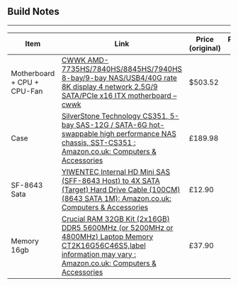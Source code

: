 
## Build Notes
---

| Item                        | Link                                                                                                                                                                                                                                                                                                                                                                                                                                                                                                                                                                                                                                                                                               | Price (original) | Price (€) |
| --------------------------- | -------------------------------------------------------------------------------------------------------------------------------------------------------------------------------------------------------------------------------------------------------------------------------------------------------------------------------------------------------------------------------------------------------------------------------------------------------------------------------------------------------------------------------------------------------------------------------------------------------------------------------------------------------------------------------------------------- | ---------------- | --------- |
| Motherboard + CPU + CPU-Fan | [CWWK AMD-7735HS/7840HS/8845HS/7940HS 8-bay/9-bay NAS/USB4/40G rate 8K display 4 network 2.5G/9 SATA/PCIe x16 ITX motherboard – cwwk](https://cwwk.net/products/cwwk-amd-7735hs-7840hs-8845hs-7940hs-8-bay-9-bay-nas-usb4-40g-rate-8k-display-4-network-2-5g-9-sata-pcie-x16-itx-motherboard?variant=45440197918952)                                                                                                                                                                                                                                                                                                                                                                               | $503.52          |           |
| Case                        | [SilverStone Technology CS351, 5-bay SAS-12G / SATA-6G hot-swappable high performance NAS chassis, SST-CS351 : Amazon.co.uk: Computers & Accessories](https://www.amazon.co.uk/SilverStone-Technology-hot-swappable-performance-SST-CS351/dp/B09VKJNYLW/ref=pd_sbs_d_sccl_4_23/259-2635493-5559302?pd_rd_w=SYaGB&content-id=amzn1.sym.a6779871-f1b3-4f65-8ecd-f839d6272217&pf_rd_p=a6779871-f1b3-4f65-8ecd-f839d6272217&pf_rd_r=MS1MGYB5WS69PM1DEH2P&pd_rd_wg=xHLCQ&pd_rd_r=2e275cb5-ffef-4470-8df0-e52491fc35a7&pd_rd_i=B09VKJNYLW&psc=1)                                                                                                                                                         | £189.98          |           |
| SF-8643 Sata                | [YIWENTEC Internal HD Mini SAS (SFF-8643 Host) to 4X SATA (Target) Hard Drive Cable (100CM) (8643 SATA 1M): Amazon.co.uk: Computers & Accessories](https://www.amazon.co.uk/YIWENTEC-Internal-SFF-8643-Target-Drive-8643-SATA-1M/dp/B07QM3BRHV/ref=sr_1_3?crid=2XJUINEL0M0UC&dib=eyJ2IjoiMSJ9.5AGz9603ZUpg5PTYgvzpJmUt58z5PMsINXZKOMaELBdfFE3mpAbINacI_Oi2SegTvp4lzyaR3AAZZJYNJcPgZYMJ3RTlXKq6zsWf8axFdKTH69s7uRD4DbvnQ43fFC2j8giLevCblrm4cXdD96Ho4HZB8o7YyF_PveTXqsi6-aH_qJ4FXEc1F1lvV2vMX47hDrPE_QxP9eBGAs0OujGwAYopsFwYcrRrpV_Ntukq-to.Pb9cVyuDGO8yhPhJQM2Sz-0eNq6Us6_v1oSk8T55YwY&dib_tag=se&keywords=sff-8643&qid=1724039014&sprefix=%2Caps%2C162&sr=8-3&th=1)                                | £12.90           |           |
| Memory 16gb                 | [Crucial RAM 32GB Kit (2x16GB) DDR5 5600MHz (or 5200MHz or 4800MHz) Laptop Memory CT2K16G56C46S5,label information may vary : Amazon.co.uk: Computers & Accessories](https://www.amazon.co.uk/Crucial-5600MHz-5200MHz-4800MHz-CT2K16G56C46S5/dp/B0BLTGMCB7/ref=sr_1_3?crid=1OCJ0YHLVUP3M&dib=eyJ2IjoiMSJ9.nzqtgvSdC33vZsF46JoDeRTTw19qpP7knIxfnfALjacgP-0hhJcxMxrmD2shYMksAqe4jvbULGvAloO4AtEpj01JiaNJ6xKse5zc53CoZ-wsRX1jet1yF-stS2dWzvkmYaArmD0P2JvR2rOb857dM_0wMWOCrT9Unmt_kIMKz8c73sapnw_rV25xXfzusce0LJN6XMJc2oY3jZDTULlLb4-bCNjGgeunFojpVCcmhoM.haUOkdeYAt9XKK_EpnwH0ut9Y0RcJKpRkfpbciQpkoc&dib_tag=se&keywords=so-dimm%2Bddr5&qid=1724039151&sprefix=so-dimm%2Bddr%2Caps%2C147&sr=8-3&th=1) | £37.90           |           |
